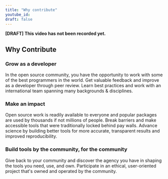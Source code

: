 ```yaml
---
title: "Why contribute"
youtube_id:
draft: false
---
```


**[DRAFT] This video has not been recorded yet.**

## Why Contribute

### Grow as a developer

In the open source community, you have the opportunity to work with some of the best programmers in the world.
Get valuable feedback and improve as a developer through peer review.
Learn best practices and work with an international team spanning many backgrounds & disciplines.

### Make an impact

Open source work is readily available to everyone and popular packages are used by thousands if not millions of people.
Break barriers and make accessible tools that were traditionally locked behind pay walls.
Advance science by building better tools for more accurate, transparent results and improved reproducibility.

### Build tools by the community, for the community

Give back to your community and discover the agency you have in shaping the tools you need, use, and own.
Participate in an ethical, user-oriented project that's owned and operated by the community.
